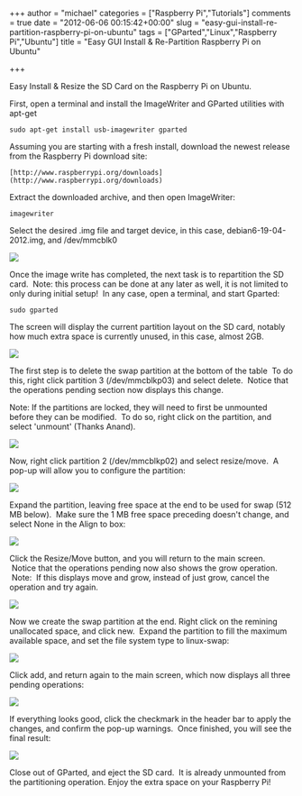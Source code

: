 +++
author = "michael"
categories = ["Raspberry Pi","Tutorials"]
comments = true
date = "2012-06-06 00:15:42+00:00"
slug = "easy-gui-install-re-partition-raspberry-pi-on-ubuntu"
tags = ["GParted","Linux","Raspberry Pi","Ubuntu"]
title = "Easy GUI Install & Re-Partition Raspberry Pi on Ubuntu"

+++

Easy Install & Resize the SD Card on the Raspberry Pi on Ubuntu.

First, open a terminal and install the ImageWriter and GParted utilities with apt-get

```
sudo apt-get install usb-imagewriter gparted
```

Assuming you are starting with a fresh install, download the newest release from the Raspberry Pi download site:

```
[http://www.raspberrypi.org/downloads](http://www.raspberrypi.org/downloads)
```

Extract the downloaded archive, and then open ImageWriter:

```
imagewriter
```

Select the desired .img file and target device, in this case, debian6-19-04-2012.img, and /dev/mmcblk0

[![](http://mitchtech.net/wp-content/uploads/2012/06/imagewriter-300x146.png)](http://mitchtech.net/easy-gui-install-re-partition-raspberry-pi-on-ubuntu/imagewriter/)

Once the image write has completed, the next task is to repartition the SD card.  Note: this process can be done at any later as well, it is not limited to only during initial setup!  In any case, open a terminal, and start Gparted:

```
sudo gparted
```

The screen will display the current partition layout on the SD card, notably how much extra space is currently unused, in this case, almost 2GB.

[![](http://mitchtech.net/wp-content/uploads/2012/06/gparted-default-300x204.png)](http://mitchtech.net/easy-gui-install-re-partition-raspberry-pi-on-ubuntu/gparted-default/)

The first step is to delete the swap partition at the bottom of the table  To do this, right click partition 3 (/dev/mmcblkp03) and select delete.  Notice that the operations pending section now displays this change.

Note: If the partitions are locked, they will need to first be unmounted before they can be modified.  To do so, right click on the partition, and select 'unmount' (Thanks Anand).

[![](http://mitchtech.net/wp-content/uploads/2012/06/gparted-delete-partition3-300x204.png)](http://mitchtech.net/easy-gui-install-re-partition-raspberry-pi-on-ubuntu/gparted-delete-partition3/)

Now, right click partition 2 (/dev/mmcblkp02) and select resize/move.  A pop-up will allow you to configure the partition:

[![](http://mitchtech.net/wp-content/uploads/2012/06/gparted-resize-pre-300x160.png)](http://mitchtech.net/easy-gui-install-re-partition-raspberry-pi-on-ubuntu/gparted-resize-pre/)

Expand the partition, leaving free space at the end to be used for swap (512 MB below).  Make sure the 1 MB free space preceding doesn't change, and select None in the Align to box:

[![](http://mitchtech.net/wp-content/uploads/2012/06/gparted-resize-post-300x160.png)](http://mitchtech.net/easy-gui-install-re-partition-raspberry-pi-on-ubuntu/gparted-resize-post/)

Click the Resize/Move button, and you will return to the main screen.  Notice that the operations pending now also shows the grow operation.  Note:  If this displays move and grow, instead of just grow, cancel the operation and try again.

[![](http://mitchtech.net/wp-content/uploads/2012/06/gparted-resize-done-300x204.png)](http://mitchtech.net/easy-gui-install-re-partition-raspberry-pi-on-ubuntu/gparted-resize-done/)

Now we create the swap partition at the end. Right click on the remining unallocated space, and click new.  Expand the partition to fill the maximum available space, and set the file system type to linux-swap:

[![](http://mitchtech.net/wp-content/uploads/2012/06/gparted-new-swap-300x150.png)](http://mitchtech.net/easy-gui-install-re-partition-raspberry-pi-on-ubuntu/gparted-new-swap/)

Click add, and return again to the main screen, which now displays all three pending operations:

[![](http://mitchtech.net/wp-content/uploads/2012/06/gparted-everything-ready-300x204.png)](http://mitchtech.net/easy-gui-install-re-partition-raspberry-pi-on-ubuntu/gparted-everything-ready/)

If everything looks good, click the checkmark in the header bar to apply the changes, and confirm the pop-up warnings.  Once finished, you will see the final result:

[![](http://mitchtech.net/wp-content/uploads/2012/06/gparted-everything-complete-300x204.png)](http://mitchtech.net/easy-gui-install-re-partition-raspberry-pi-on-ubuntu/gparted-everything-complete/)

Close out of GParted, and eject the SD card.  It is already unmounted from the partitioning operation. Enjoy the extra space on your Raspberry Pi!

